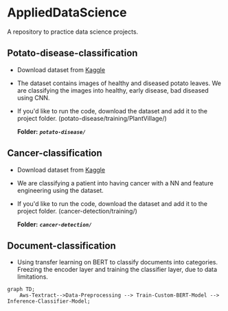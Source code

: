# AppliedDataScience
A  repository to practice data science projects.

## Potato-disease-classification
- Download dataset from [Kaggle](https://www.kaggle.com/datasets/arjuntejaswi/plant-village)
- The dataset contains images of healthy and diseased potato leaves. We are classifying the images into healthy, early disease, bad diseased using CNN.
- If you'd like to run the code, download the dataset and add it to the project folder. (potato-disease/training/PlantVillage/)
  
  **Folder:** ***`potato-disease/`*** 

## Cancer-classification
- Download dataset from [Kaggle](https://www.kaggle.com/datasets/rahmasleam/breast-cancer)
- We are classifying a patient into having cancer with a NN and feature engineering using the dataset.
- If you'd like to run the code, download the dataset and add it to the project folder. (cancer-detection/training/)

  **Folder:** ***`cancer-detection/`***


## Document-classification
- Using transfer learning on BERT to classify documents into categories. Freezing the encoder layer and training the classifier layer, due to data limitations. 
```mermaid
graph TD;
    Aws-Textract-->Data-Preprocessing --> Train-Custom-BERT-Model --> Inference-Classifier-Model;  
```
